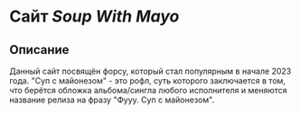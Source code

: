 # Сайт *Soup With Mayo*
## Описание
Данный сайт посвящён форсу, который стал популярным в начале 2023 года. "Суп с майонезом" - это рофл, суть которого заключается в том, что берётся обложка альбома/сингла любого исполнителя и меняются название релиза на фразу "Фууу. Суп с майонезом".

